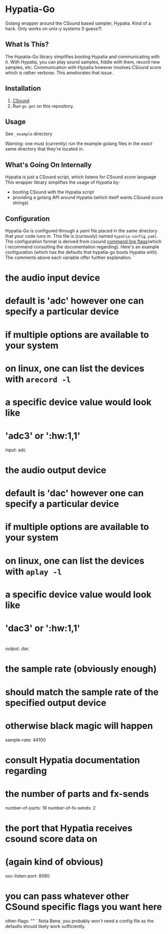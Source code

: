 # Hypatia-Go
Golang wrapper around the CSound based sampler, Hypatia.
Kind of a hack.  Only works on unix-y systems (I guess?)

## What Is This?
The Hypatia-Go library simplifies booting Hypatia and communicating with it.
With Hypatia, you can play sound samples, fiddle with them, record new samples, etc.
Communication with Hypatia however involves CSound score which is rather verbose.
This ameliorates that issue.

## Installation
1. [CSound](http://csound.com/download.html)
2. Run `go get` on this repository.

## Usage
See `_example` directory

Warning: one must (currently) run the example golang files in the _exact_ same directory that they're located in.

## What's Going On Internally
Hypatia is just a CSound script, which listens for CSound score language
This wrapper library simplifies the usage of Hypatia by:
* booting CSound with the Hypatia script
* providing a golang API around Hypatia (which itself wants CSound score strings)

## Configuration
Hypatia-Go is configured through a yaml file placed in the same directory that your code runs in.
This file is (curiously) named `hypatia-config.yaml`.
The configuration format is derived from csound [command line flags](http://www.csounds.com/manual/html/CommandFlags.html)(which I recommend consulting the documentation regarding).
Here's an example configuration (which has the defaults that hypatia-go boots Hypatia with).
The comments above each variable offer further explanation.
`
# the audio input device
# default is 'adc' however one can specify a particular device
# if multiple options are available to your system
# on linux, one can list the devices with `arecord -l`
# a specific device value would look like
# 'adc3' or ':hw:1,1'
input:              adc
# the audio output device
# default is 'dac' however one can specify a particular device
# if multiple options are available to your system
# on linux, one can list the devices with `aplay -l`
# a specific device value would look like
# 'dac3' or ':hw:1,1'
#
output:             dac
# the sample rate (obviously enough)
# should match the sample rate of the specified output device
# otherwise black magic will happen
sample-rate:        44100
# consult Hypatia documentation regarding
# the number of parts and fx-sends
number-of-parts:    16
number-of-fx-sends: 2
# the port that Hypatia receives csound score data on
# (again kind of obvious)
osc-listen-port:    8080
# you can pass whatever other CSound specific flags you want here
other-flags:        ""
`
Nota Bene, you probably *won't* need a config file as the defaults should likely work sufficiently.



